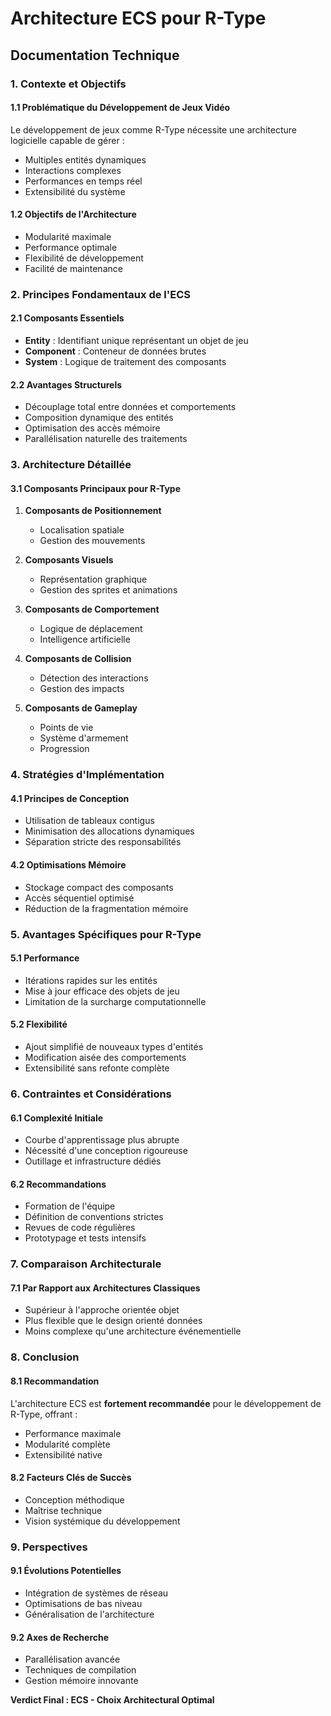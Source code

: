 # Architecture ECS pour R-Type
## Documentation Technique

### 1. Contexte et Objectifs

#### 1.1 Problématique du Développement de Jeux Vidéo
Le développement de jeux comme R-Type nécessite une architecture logicielle capable de gérer :
- Multiples entités dynamiques
- Interactions complexes
- Performances en temps réel
- Extensibilité du système

#### 1.2 Objectifs de l'Architecture
- Modularité maximale
- Performance optimale
- Flexibilité de développement
- Facilité de maintenance

### 2. Principes Fondamentaux de l'ECS

#### 2.1 Composants Essentiels
- **Entity** : Identifiant unique représentant un objet de jeu
- **Component** : Conteneur de données brutes
- **System** : Logique de traitement des composants

#### 2.2 Avantages Structurels
- Découplage total entre données et comportements
- Composition dynamique des entités
- Optimisation des accès mémoire
- Parallélisation naturelle des traitements

### 3. Architecture Détaillée

#### 3.1 Composants Principaux pour R-Type
1. **Composants de Positionnement**
   - Localisation spatiale
   - Gestion des mouvements

2. **Composants Visuels**
   - Représentation graphique
   - Gestion des sprites et animations

3. **Composants de Comportement**
   - Logique de déplacement
   - Intelligence artificielle

4. **Composants de Collision**
   - Détection des interactions
   - Gestion des impacts

5. **Composants de Gameplay**
   - Points de vie
   - Système d'armement
   - Progression

### 4. Stratégies d'Implémentation

#### 4.1 Principes de Conception
- Utilisation de tableaux contigus
- Minimisation des allocations dynamiques
- Séparation stricte des responsabilités

#### 4.2 Optimisations Mémoire
- Stockage compact des composants
- Accès séquentiel optimisé
- Réduction de la fragmentation mémoire

### 5. Avantages Spécifiques pour R-Type

#### 5.1 Performance
- Itérations rapides sur les entités
- Mise à jour efficace des objets de jeu
- Limitation de la surcharge computationnelle

#### 5.2 Flexibilité
- Ajout simplifié de nouveaux types d'entités
- Modification aisée des comportements
- Extensibilité sans refonte complète

### 6. Contraintes et Considérations

#### 6.1 Complexité Initiale
- Courbe d'apprentissage plus abrupte
- Nécessité d'une conception rigoureuse
- Outillage et infrastructure dédiés

#### 6.2 Recommandations
- Formation de l'équipe
- Définition de conventions strictes
- Revues de code régulières
- Prototypage et tests intensifs

### 7. Comparaison Architecturale

#### 7.1 Par Rapport aux Architectures Classiques
- Supérieur à l'approche orientée objet
- Plus flexible que le design orienté données
- Moins complexe qu'une architecture événementielle

### 8. Conclusion

#### 8.1 Recommandation
L'architecture ECS est **fortement recommandée** pour le développement de R-Type, offrant :
- Performance maximale
- Modularité complète
- Extensibilité native

#### 8.2 Facteurs Clés de Succès
- Conception méthodique
- Maîtrise technique
- Vision systémique du développement

### 9. Perspectives

#### 9.1 Évolutions Potentielles
- Intégration de systèmes de réseau
- Optimisations de bas niveau
- Généralisation de l'architecture

#### 9.2 Axes de Recherche
- Parallélisation avancée
- Techniques de compilation
- Gestion mémoire innovante

**Verdict Final : ECS - Choix Architectural Optimal**